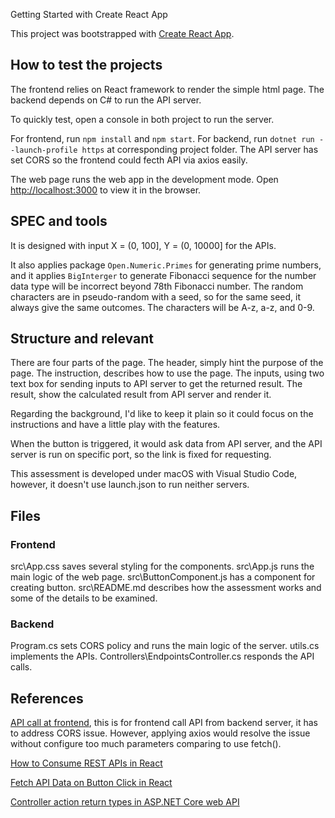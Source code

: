 Getting Started with Create React App

This project was bootstrapped with [Create React App](https://github.com/facebook/create-react-app).

## How to test the projects

The frontend relies on React framework to render the simple html page. The backend depends 
on C# to run the API server.

To quickly test, open a console in both project to run the server.

For frontend, run `npm install` and `npm start`. For backend, run `dotnet run --launch-profile https` at corresponding
project folder. The API server has set CORS so the frontend could fecth API via axios easily.

The web page runs the web app in the development mode.
Open [http://localhost:3000](http://localhost:3000) to view it in the browser.

## SPEC and tools
It is designed with input X = (0, 100], Y = (0, 10000] for the APIs.

It also applies package `Open.Numeric.Primes` for generating prime numbers, and it applies `BigInterger` 
to generate Fibonacci sequence for the number data type will be incorrect beyond 78th Fibonacci number. 
The random characters are in pseudo-random with a seed, so for the same seed, it always give the same 
outcomes. The characters will be A-z, a-z, and 0-9.

## Structure and relevant

There are four parts of the page. The header, simply hint the purpose of the page. The instruction,
describes how to use the page. The inputs, using two text box for sending inputs to API server to get
the returned result. The result, show the calculated result from API server and render it.

Regarding the background, I'd like to keep it plain so it could focus on the instructions and have a
little play with the features.

When the button is triggered, it would ask data from API server, and the API server is run on specific
port, so the link is fixed for requesting.

This assessment is developed under macOS with Visual Studio Code, however, it doesn't use launch.json
to run neither servers.

## Files

### Frontend
src\App.css saves several styling for the components.
src\App.js runs the main logic of the web page.
src\ButtonComponent.js has a component for creating button.
src\README.md describes how the assessment works and some of the details to be examined.

### Backend
Program.cs sets CORS policy and runs the main logic of the server.
utils.cs implements the APIs.
Controllers\EndpointsController.cs responds the API calls.

## References
[API call at frontend](https://builtin.com/software-engineering-perspectives/react-api), this is for frontend call API from backend server, it has to address 
CORS issue. However, applying axios would resolve the issue without configure too much 
parameters comparing to use fetch().

[How to Consume REST APIs in React](https://www.freecodecamp.org/news/how-to-consume-rest-apis-in-react/) 

[Fetch API Data on Button Click in React](https://dev.to/wanguiwaweru/fetch-api-data-on-button-click-in-react-513i) 

[Controller action return types in ASP.NET Core web API](https://learn.microsoft.com/en-us/aspnet/core/web-api/action-return-types?view=aspnetcore-9.0)
